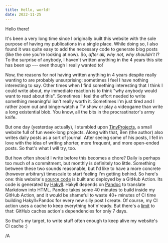 ```yaml
---
title: Hello, world!
date: 2022-11-25
---
```


Hello there! 

It's been a very long time since I originally built this website with the sole purpose of having my publications in a single place. While doing so, I also found it was quite easy to add the necessary code to generate blog posts (like the one you're looking at now). So, _after all, why not, why shouldn't I_? To the surprise of anybody, I haven't written anything in the 4 years this site has been up --- even though I really wanted to! 

Now, the reasons for not having written anything in 4 years despite really wanting to are probably unsurprising: sometimes I feel I have nothing interesting to say. Other times when I find something interesting that I think I could write about, my immediate reaction is to think "why anybody would want to read about this". Sometimes I feel the effort needed to write something meaningful isn't really worth it. Sometimes I'm just tired and I rather zoom out and binge-watch a TV show or play a videogame than write a long existential blob. You know, all the bits in the procrastinator's army knife. 

But one day (yesterday actually), I stumbled upon [TinyProjects](https://tinyprojects.dev/), a small website full of fun week-long projects. Along with that, Ben (the author) also writes daily posts as a sort of journal. After seeing some of his posts, I fell in love with the idea of writing shorter, more frequent, and more open-ended posts. So that's what I will try, too. 

But how often should I write before this becomes a chore? Daily is perhaps too much of a commitment, but monthly is definitely too little. Something between these two sounds reasonable, but I'd like to have a more concrete (however arbitrary) timescale to start feeling I'm getting behind. So here's one: this website's [source code](https://github.com/agustinmista/website) is built and deployed by a GitHub Action. Its code is generated by [Hakyll](https://jaspervdj.be/hakyll/). Hakyll depends on [Pandoc](https://pandoc.org/) to translate Markdown into HTML. Pandoc takes some 40 minutes to build inside my GitHub Action, and it would be shameful to waste 40+ minutes of CI time building Hakyll+Pandoc for every new silly post I create. Of course, my CI action uses a cache to keep everything hot'n'ready. But there's a [limit](https://docs.github.com/en/actions/using-workflows/caching-dependencies-to-speed-up-workflows#usage-limits-and-eviction-policy) to that: GitHub caches action's dependencies for only 7 days. 

So that's my target, to write stuff often enough to keep alive my website's CI cache :) 

/A
